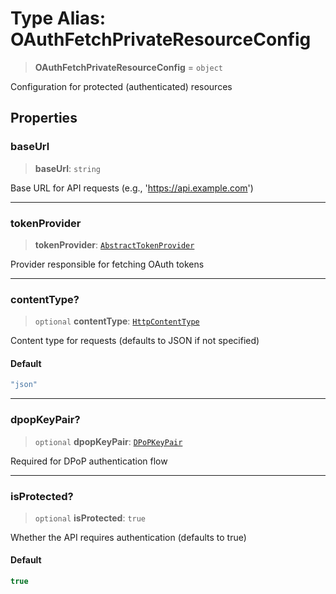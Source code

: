 # Type Alias: OAuthFetchPrivateResourceConfig

> **OAuthFetchPrivateResourceConfig** = `object`

Configuration for protected (authenticated) resources

## Properties

### baseUrl

> **baseUrl**: `string`

Base URL for API requests (e.g., 'https://api.example.com')

***

### tokenProvider

> **tokenProvider**: [`AbstractTokenProvider`](../classes/AbstractTokenProvider.md)

Provider responsible for fetching OAuth tokens

***

### contentType?

> `optional` **contentType**: [`HttpContentType`](HttpContentType.md)

Content type for requests (defaults to JSON if not specified)

#### Default

```ts
"json"
```

***

### dpopKeyPair?

> `optional` **dpopKeyPair**: [`DPoPKeyPair`](DPoPKeyPair.md)

Required for DPoP authentication flow

***

### isProtected?

> `optional` **isProtected**: `true`

Whether the API requires authentication (defaults to true)

#### Default

```ts
true
```
